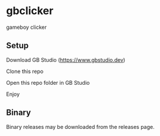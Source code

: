 # gbclicker

gameboy clicker


## Setup

Download GB Studio (https://www.gbstudio.dev)


Clone this repo

Open this repo folder in GB Studio


Enjoy


## Binary

Binary releases may be downloaded from the releases page.
